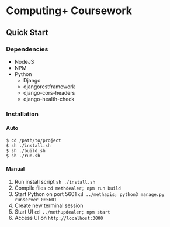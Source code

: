 # Computing+ Coursework

## Quick Start

### Dependencies
- NodeJS
- NPM
- Python
    - Django
    - djangorestframework
    - django-cors-headers
    - django-health-check

### Installation

#### Auto

```
$ cd /path/to/project
$ sh ./install.sh
$ sh ./build.sh
$ sh ./run.sh
```

#### Manual
1. Run install script `sh ./install.sh`
2. Compile files `cd methdealer; npm run build`
3. Start Python on port 5601 `cd ../methapis; python3 manage.py runserver 0:5601`
4. Create new terminal session
5. Start UI `cd ../methupdealer; npm start`
6. Access UI on `http://localhost:3000`